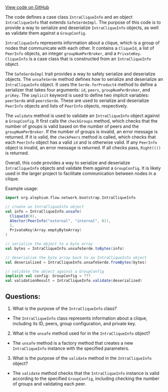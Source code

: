 [View code on GitHub](https://github.com/alephium/alephium/blob/master/flow/src/main/scala/org/alephium/flow/network/bootstrap/IntraCliqueInfo.scala)

The code defines a case class `IntraCliqueInfo` and an object `IntraCliqueInfo` that extends `SafeSerdeImpl`. The purpose of this code is to provide a way to serialize and deserialize `IntraCliqueInfo` objects, as well as validate them against a `GroupConfig`. 

`IntraCliqueInfo` represents information about a clique, which is a group of nodes that communicate with each other. It contains a `CliqueId`, a list of `PeerInfo` objects, an integer `groupNumPerBroker`, and a `PrivateKey`. `CliqueInfo` is a case class that is constructed from an `IntraCliqueInfo` object. 

The `SafeSerdeImpl` trait provides a way to safely serialize and deserialize objects. The `unsafeSerde` method defines how to serialize and deserialize an `IntraCliqueInfo` object. It uses the `Serde.forProduct4` method to define a serializer that takes four arguments: `id`, `peers`, `groupNumPerBroker`, and `priKey`. The `implicit` keyword is used to define two implicit variables: `peerSerde` and `peersSerde`. These are used to serialize and deserialize `PeerInfo` objects and lists of `PeerInfo` objects, respectively. 

The `validate` method is used to validate an `IntraCliqueInfo` object against a `GroupConfig`. It first calls the `checkGroups` method, which checks that the number of groups is valid based on the number of peers and the `groupNumPerBroker`. If the number of groups is invalid, an error message is returned. If it is valid, the `checkPeers` method is called, which checks that each `PeerInfo` object has a valid `id` and is otherwise valid. If any `PeerInfo` object is invalid, an error message is returned. If all checks pass, `Right(())` is returned. 

Overall, this code provides a way to serialize and deserialize `IntraCliqueInfo` objects and validate them against a `GroupConfig`. It is likely used in the larger project to facilitate communication between nodes in a clique. 

Example usage:

```scala
import org.alephium.flow.network.bootstrap.IntraCliqueInfo

// create an IntraCliqueInfo object
val info = IntraCliqueInfo.unsafe(
  CliqueId(0),
  AVector(PeerInfo("external", "internal", 0)),
  1,
  PrivateKey(Array.emptyByteArray)
)

// serialize the object to a byte array
val bytes = IntraCliqueInfo.unsafeSerde.toBytes(info)

// deserialize the byte array back to an IntraCliqueInfo object
val deserialized = IntraCliqueInfo.unsafeSerde.fromBytes(bytes)

// validate the object against a GroupConfig
implicit val config: GroupConfig = ???
val validationResult = IntraCliqueInfo.validate(deserialized)
```
## Questions: 
 1. What is the purpose of the `IntraCliqueInfo` class?
- The `IntraCliqueInfo` class represents information about a clique, including its ID, peers, group configuration, and private key.

2. What is the `unsafe` method used for in the `IntraCliqueInfo` object?
- The `unsafe` method is a factory method that creates a new `IntraCliqueInfo` instance with the specified parameters.

3. What is the purpose of the `validate` method in the `IntraCliqueInfo` object?
- The `validate` method checks that the `IntraCliqueInfo` instance is valid according to the specified `GroupConfig`, including checking the number of groups and validating each peer.